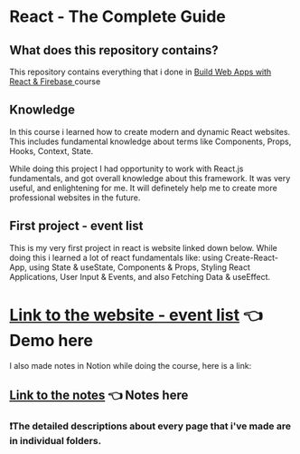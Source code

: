 # React - The Complete Guide
 
## What does this repository contains?</h2>

This repository contains everything that i done in <a href="https://www.udemy.com/course/build-web-apps-with-react-firebase/">Build Web Apps with React & Firebase
</a>course

## Knowledge

In this course i learned how to create modern and dynamic React websites. This includes fundamental knowledge about terms like Components, Props, Hooks, Context, State.

While doing this project I had opportunity to work with React.js fundamentals, and got overall knowledge about this framework. It was very useful, and enlightening for me. It will definetely help me to create more professional websites in the future.

## First project - event list
This is my very first project in react is website linked down below. While doing this i learned a lot of react fundamentals like: using Create-React-App, using State & useState, Components & Props, Styling React Applications, User Input & Events, and also Fetching Data & useEffect.


# <a href = "https://relaxed-bavarois-623a12.netlify.app">Link to the website - event list</a> 👈 Demo here

<!-- ## Project - tripago -->



I also made notes in Notion while doing the course, here is a link:

## <a href = "https://fantastic-memory-3e8.notion.site/React-The-Complete-Guide-notes-7dc2fee6ec3742aab243801b5275dc69"> Link to the notes</a> 👈 Notes here

<h3>❗The detailed descriptions about every page that i've made are in individual folders.</h3>
